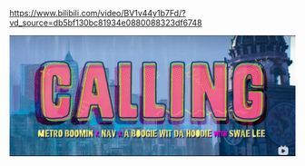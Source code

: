 https://www.bilibili.com/video/BV1v44y1b7Fd/?vd_source=db5bf130bc81934e0880088323df6748





![image-20230811193553984](assets/ECC/image-20230811193553984.png)